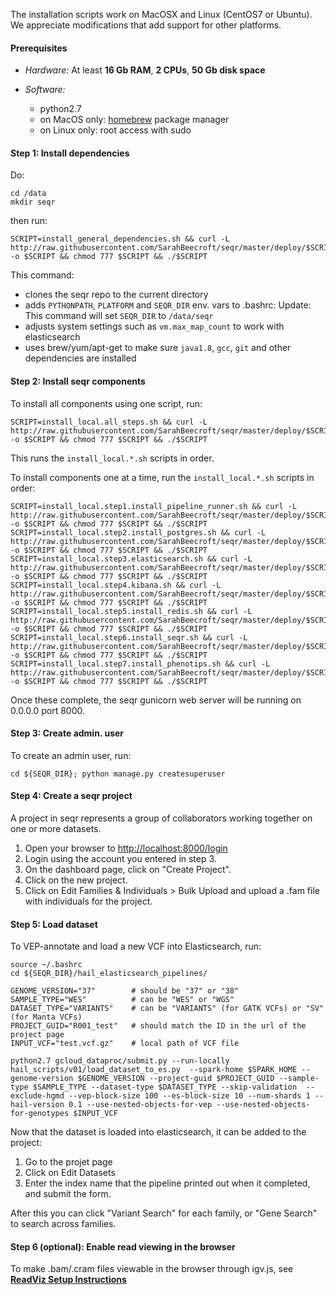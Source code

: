 The installation scripts work on MacOSX and Linux (CentOS7 or Ubuntu). 
We appreciate modifications that add support for other platforms.  


#### Prerequisites
 - *Hardware:*  At least **16 Gb RAM**, **2 CPUs**, **50 Gb disk space**  

 - *Software:*  
     - python2.7    
     - on MacOS only: [homebrew](http://brew.sh/) package manager  
     - on Linux only: root access with sudo
    

#### Step 1: Install dependencies
Do:
```
cd /data
mkdir seqr
```

then run:

```
SCRIPT=install_general_dependencies.sh && curl -L http://raw.githubusercontent.com/SarahBeecroft/seqr/master/deploy/$SCRIPT -o $SCRIPT && chmod 777 $SCRIPT && ./$SCRIPT
``` 

This command:
- clones the seqr repo to the current directory
- adds `PYTHONPATH`, `PLATFORM` and `SEQR_DIR` env. vars to .bashrc:  Update: This command will set `SEQR_DIR` to `/data/seqr` 
- adjusts system settings such as `vm.max_map_count` to work with elasticsearch
- uses brew/yum/apt-get to make sure `java1.8`, `gcc`, `git` and other dependencies are installed 


#### Step 2: Install seqr components

To install all components using one script, run:

```
SCRIPT=install_local.all_steps.sh && curl -L http://raw.githubusercontent.com/SarahBeecroft/seqr/master/deploy/$SCRIPT -o $SCRIPT && chmod 777 $SCRIPT && ./$SCRIPT
```
This runs the `install_local.*.sh` scripts in order.  

To install components one at a time, run the `install_local.*.sh` scripts in order: 

```
SCRIPT=install_local.step1.install_pipeline_runner.sh && curl -L http://raw.githubusercontent.com/SarahBeecroft/seqr/master/deploy/$SCRIPT -o $SCRIPT && chmod 777 $SCRIPT && ./$SCRIPT
SCRIPT=install_local.step2.install_postgres.sh && curl -L http://raw.githubusercontent.com/SarahBeecroft/seqr/master/deploy/$SCRIPT -o $SCRIPT && chmod 777 $SCRIPT && ./$SCRIPT
SCRIPT=install_local.step3.elasticsearch.sh && curl -L http://raw.githubusercontent.com/SarahBeecroft/seqr/master/deploy/$SCRIPT -o $SCRIPT && chmod 777 $SCRIPT && ./$SCRIPT
SCRIPT=install_local.step4.kibana.sh && curl -L http://raw.githubusercontent.com/SarahBeecroft/seqr/master/deploy/$SCRIPT -o $SCRIPT && chmod 777 $SCRIPT && ./$SCRIPT
SCRIPT=install_local.step5.install_redis.sh && curl -L http://raw.githubusercontent.com/SarahBeecroft/seqr/master/deploy/$SCRIPT -o $SCRIPT && chmod 777 $SCRIPT && ./$SCRIPT
SCRIPT=install_local.step6.install_seqr.sh && curl -L http://raw.githubusercontent.com/SarahBeecroft/seqr/master/deploy/$SCRIPT -o $SCRIPT && chmod 777 $SCRIPT && ./$SCRIPT
SCRIPT=install_local.step7.install_phenotips.sh && curl -L http://raw.githubusercontent.com/SarahBeecroft/seqr/master/deploy/$SCRIPT -o $SCRIPT && chmod 777 $SCRIPT && ./$SCRIPT
```

Once these complete, the seqr gunicorn web server will be running on 0.0.0.0 port 8000. 


#### Step 3: Create admin. user

To create an admin user, run:
```
cd ${SEQR_DIR}; python manage.py createsuperuser
```


#### Step 4: Create a seqr project

A project in seqr represents a group of collaborators working together on one or more datasets.

1. Open your browser to [http://localhost:8000/login](http://localhost:8000/login)
2. Login using the account you entered in step 3. 
3. On the dashboard page, click on "Create Project".  
4. Click on the new project.
5. Click on Edit Families & Individuals > Bulk Upload and upload a .fam file with individuals for the project.


#### Step 5: Load dataset

To VEP-annotate and load a new VCF into Elasticsearch, run: 
```
source ~/.bashrc  
cd ${SEQR_DIR}/hail_elasticsearch_pipelines/  
  
GENOME_VERSION="37"        # should be "37" or "38"
SAMPLE_TYPE="WES"          # can be "WES" or "WGS"
DATASET_TYPE="VARIANTS"    # can be "VARIANTS" (for GATK VCFs) or "SV" (for Manta VCFs)
PROJECT_GUID="R001_test"   # should match the ID in the url of the project page 
INPUT_VCF="test.vcf.gz"    # local path of VCF file
 
python2.7 gcloud_dataproc/submit.py --run-locally hail_scripts/v01/load_dataset_to_es.py  --spark-home $SPARK_HOME --genome-version $GENOME_VERSION --project-guid $PROJECT_GUID --sample-type $SAMPLE_TYPE --dataset-type $DATASET_TYPE --skip-validation  --exclude-hgmd --vep-block-size 100 --es-block-size 10 --num-shards 1 --hail-version 0.1 --use-nested-objects-for-vep --use-nested-objects-for-genotypes $INPUT_VCF
```

Now that the dataset is loaded into elasticsearch, it can be added to the project:

1. Go to the projet page
2. Click on Edit Datasets
3. Enter the index name that the pipeline printed out when it completed, and submit the form.

After this you can click "Variant Search" for each family, or "Gene Search" to search across families.


#### Step 6 (optional): Enable read viewing in the browser

To make .bam/.cram files viewable in the browser through igv.js, see **[ReadViz Setup Instructions](deploy/READVIZ_SETUP.md)**      
